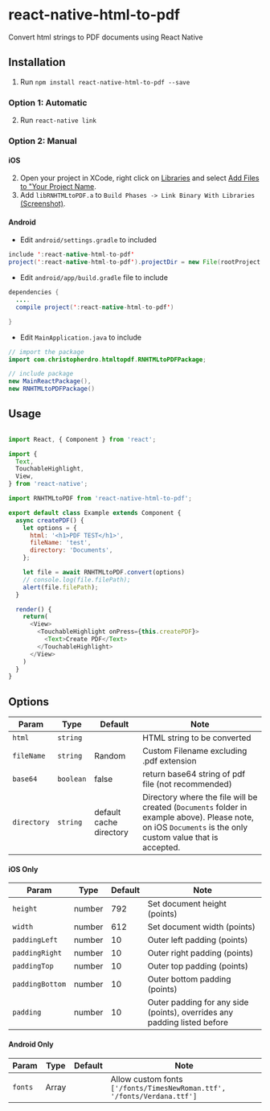 # react-native-html-to-pdf

Convert html strings to PDF documents using React Native

## Installation

1. Run `npm install react-native-html-to-pdf --save`

### Option 1: Automatic

2. Run `react-native link`

### Option 2: Manual

#### iOS

2. Open your project in XCode, right click on [Libraries](http://url.brentvatne.ca/jQp8) and select [Add Files to "Your Project Name](http://url.brentvatne.ca/1gqUD).
3. Add `libRNHTMLtoPDF.a` to `Build Phases -> Link Binary With Libraries`
   [(Screenshot)](http://url.brentvatne.ca/17Xfe).

#### Android
- Edit `android/settings.gradle` to included

```java
include ':react-native-html-to-pdf'
project(':react-native-html-to-pdf').projectDir = new File(rootProject.projectDir,'../node_modules/react-native-html-to-pdf/android')
```

- Edit `android/app/build.gradle` file to include

```java
dependencies {
  ....
  compile project(':react-native-html-to-pdf')

}
```

- Edit `MainApplication.java` to include

```java
// import the package
import com.christopherdro.htmltopdf.RNHTMLtoPDFPackage;

// include package
new MainReactPackage(),
new RNHTMLtoPDFPackage()
```

## Usage
```javascript

import React, { Component } from 'react';

import {
  Text,
  TouchableHighlight,
  View,
} from 'react-native';

import RNHTMLtoPDF from 'react-native-html-to-pdf';

export default class Example extends Component {
  async createPDF() {
    let options = {
      html: '<h1>PDF TEST</h1>',
      fileName: 'test',
      directory: 'Documents',
    };

    let file = await RNHTMLtoPDF.convert(options)
    // console.log(file.filePath);
    alert(file.filePath);
  }

  render() {
    return(
      <View>
        <TouchableHighlight onPress={this.createPDF}>
          <Text>Create PDF</Text>
        </TouchableHighlight>
      </View>
    )
  }
}
```

## Options

| Param | Type | Default | Note |
|---|---|---|---|
| `html` | `string` |  | HTML string to be converted
| `fileName` | `string` | Random  | Custom Filename excluding .pdf extension
| `base64` | `boolean` | false  | return base64 string of pdf file (not recommended)
| `directory` | `string` |default cache directory| Directory where the file will be created (`Documents` folder in example above). Please note, on iOS `Documents` is the only custom value that is accepted.


#### iOS Only

| Param | Type | Default | Note |
|---|---|---|---|
| `height` | number | 792  | Set document height (points)
| `width` | number | 612  | Set document width (points)
| `paddingLeft` | number | 10  | Outer left padding (points)
| `paddingRight` | number | 10  | Outer right padding (points)
| `paddingTop` | number | 10  | Outer top padding (points)
| `paddingBottom` | number | 10  | Outer bottom padding (points)
| `padding` | number | 10 | Outer padding for any side (points), overrides any padding listed before


#### Android Only

| Param | Type | Default | Note |
|---|---|---|---|
| `fonts` | Array | | Allow custom fonts `['/fonts/TimesNewRoman.ttf', '/fonts/Verdana.ttf']`

